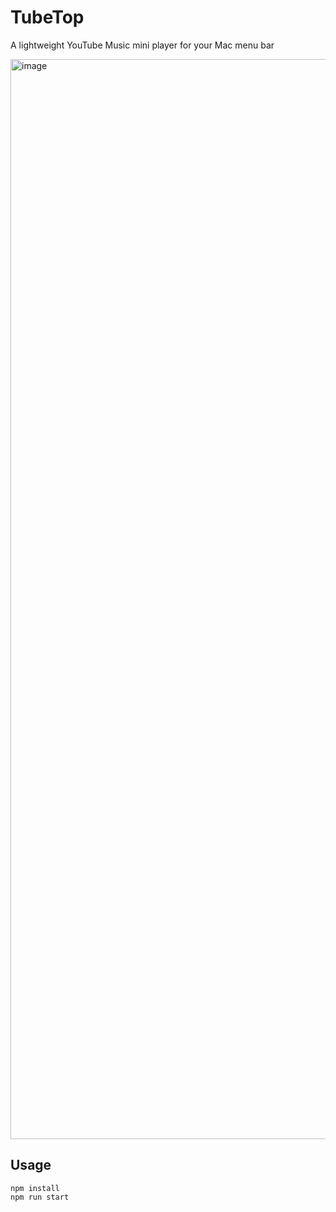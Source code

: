 # TubeTop
A lightweight YouTube Music mini player for your Mac menu bar

<img width="1728" alt="image" src="https://github.com/user-attachments/assets/44af18de-9915-4790-91a6-340a10be8eea" />


## Usage
```
npm install
npm run start
```
